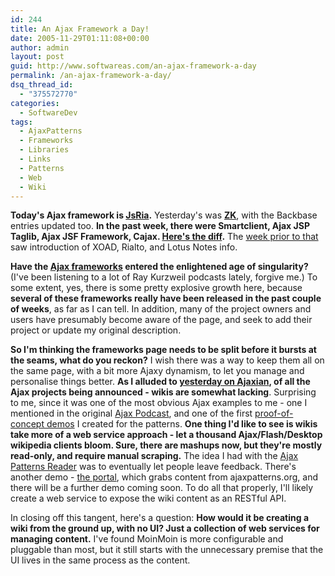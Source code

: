 ```yaml
---
id: 244
title: An Ajax Framework a Day!
date: 2005-11-29T01:11:08+00:00
author: admin
layout: post
guid: http://www.softwareas.com/an-ajax-framework-a-day
permalink: /an-ajax-framework-a-day/
dsq_thread_id:
  - "375572770"
categories:
  - SoftwareDev
tags:
  - AjaxPatterns
  - Frameworks
  - Libraries
  - Links
  - Patterns
  - Web
  - Wiki
---
```

**Today's Ajax framework is [JsRia](http://ajaxpatterns.org/Ajax_Frameworks#JsRia_.28Under_development.3B_from_June.2C_2005.29).** Yesterday's was **[ZK](http://ajaxpatterns.org/Ajax_Frameworks#ZK_-_Simple_and_Rich)**, with the Backbase entries updated too. **In the past week, there were Smartclient, Ajax JSP Taglib, Ajax JSF Framework, Cajax. [Here's the diff](http://ajaxpatterns.org/wiki/index.php?title=Ajax_Frameworks&diff=4223&oldid=4196).** The [week prior to that](http://ajaxpatterns.org/wiki/index.php?title=Ajax_Frameworks&diff=4223&oldid=4196) saw introduction of XOAD, Rialto, and Lotus Notes info.

**Have the [Ajax frameworks](http://ajaxpatterns.org/Ajax_Frameworks) entered the enlightened age of singularity?** (I've been listening to a lot of Ray Kurzweil podcasts lately, forgive me.) To some extent, yes, there is some pretty explosive growth here, because **several of these frameworks really have been released in the past couple of weeks**, as far as I can tell. In addition, many of the project owners and users have presumably become aware of the page, and seek to add their project or update my original description.

**So I'm thinking the frameworks page needs to be split before it bursts at the seams, what do you reckon?** I wish there was a way to keep them all on the same page, with a bit more Ajaxy dynamism, to let you manage and personalise things better. **As I alluded to [yesterday on Ajaxian](http://ajaxian.com/archives/2005/11/gollum_wikipedi.html), of all the Ajax projects being announced - wikis are somewhat lacking**. Surprising to me, since it was one of the most obvious Ajax examples to me - one I mentioned in the original [Ajax Podcast](http://softwareas.com/Ajax-Podcast), and one of the first [proof-of-concept demos](http://ajaxify.com/run/wiki) I created for the patterns. **One thing I'd like to see is wikis take more of a web service approach - let a thousand Ajax/Flash/Desktop wikipedia clients bloom. Sure, there are mashups now, but they're mostly read-only, and require manual scraping.** The idea I had with the [Ajax Patterns Reader](http://ajaxify.com/run/reader/logging/real) was to eventually let people leave feedback. There's another demo - [the portal](http://www.ajaxify.com/run/portal/drilldown/syncLinks/), which grabs content from ajaxpatterns.org, and there will be a further demo coming soon. To do all that properly, I'll likely create a web service to expose the wiki content as an RESTful API.

In closing off this tangent, here's a question: **How would it be creating a wiki from the ground up, with no UI? Just a collection of web services for managing content.** I've found MoinMoin is more configurable and pluggable than most, but it still starts with the unnecessary premise that the UI lives in the same process as the content.